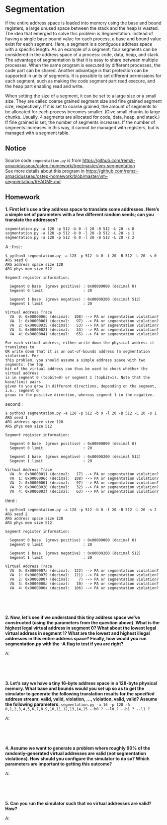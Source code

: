 
# Segmentation

If the entire address space is loaded into memory using the base and bound registers, a large unused space between the stack and the heap is wasted. The idea that emerged to solve this problem is Segmentation. Instead of having a single base bound value for each process, a base and bound value exist for each segment. Here, a segment is a contiguous address space with a specific length. As an example of a segment, four segments can be considered in the address space of a process: code, data, heap, and stack. The advantage of segmentation is that it is easy to share between multiple processes. When the same program is executed by different processes, the code part can be shared. Another advantage is that protection can be supported in units of segments. It is possible to set different permissions for each segment, such as making the code segment part read execure, and the heap part enabling read and write.  

When setting the size of a segment, it can be set to a large size or a small size. They are called coarse grained segment size and fine grained segment size, respectively. If it is set to coarse grained, the amount of segments to be allocated for each process becomes smaller. (Give small chunks to large chunks. Usually, 4 segments are allocated for code, data, heap, and stack.) If fine grained is set, the number of segments increases. If the number of segments increases in this way, it cannot be managed with registers, but is managed with a segment table.  


## Notice

Source code `segmentation.py` is from https://github.com/remzi-arpacidusseau/ostep-homework/tree/master/vm-segmentation  
See more details about this program in https://github.com/remzi-arpacidusseau/ostep-homework/blob/master/vm-segmentation/README.md  


## Homework

**1. First let’s use a tiny address space to translate some addresses. Here’s a simple set of parameters with a few different random seeds; can you translate the addresses?**
  ```
  segmentation.py -a 128 -p 512 -b 0 -l 20 -B 512 -L 20 -s 0
  segmentation.py -a 128 -p 512 -b 0 -l 20 -B 512 -L 20 -s 1
  segmentation.py -a 128 -p 512 -b 0 -l 20 -B 512 -L 20 -s 2
  ```

A : 
  first : 
  ```
  $ python3 segmentation.py -a 128 -p 512 -b 0 -l 20 -B 512 -L 20 -s 0
  ARG seed 0
  ARG address space size 128
  ARG phys mem size 512

  Segment register information:

    Segment 0 base  (grows positive) : 0x00000000 (decimal 0)
    Segment 0 limit                  : 20

    Segment 1 base  (grows negative) : 0x00000200 (decimal 512)
    Segment 1 limit                  : 20

  Virtual Address Trace
    VA  0: 0x0000006c (decimal:  108) --> PA or segmentation violation?
    VA  1: 0x00000061 (decimal:   97) --> PA or segmentation violation?
    VA  2: 0x00000035 (decimal:   53) --> PA or segmentation violation?
    VA  3: 0x00000021 (decimal:   33) --> PA or segmentation violation?
    VA  4: 0x00000041 (decimal:   65) --> PA or segmentation violation?

  For each virtual address, either write down the physical address it translates to
  OR write down that it is an out-of-bounds address (a segmentation violation). For
  this problem, you should assume a simple address space with two segments: the top
  bit of the virtual address can thus be used to check whether the virtual address
  is in segment 0 (topbit=0) or segment 1 (topbit=1). Note that the base/limit pairs
  given to you grow in different directions, depending on the segment, i.e., segment 0
  grows in the positive direction, whereas segment 1 in the negative.
  ```
  
  second : 
  ```
  $ python3 segmentation.py -a 128 -p 512 -b 0 -l 20 -B 512 -L 20 -s 1
  ARG seed 1
  ARG address space size 128
  ARG phys mem size 512

  Segment register information:

    Segment 0 base  (grows positive) : 0x00000000 (decimal 0)
    Segment 0 limit                  : 20

    Segment 1 base  (grows negative) : 0x00000200 (decimal 512)
    Segment 1 limit                  : 20

  Virtual Address Trace
    VA  0: 0x00000011 (decimal:   17) --> PA or segmentation violation?
    VA  1: 0x0000006c (decimal:  108) --> PA or segmentation violation?
    VA  2: 0x00000061 (decimal:   97) --> PA or segmentation violation?
    VA  3: 0x00000020 (decimal:   32) --> PA or segmentation violation?
    VA  4: 0x0000003f (decimal:   63) --> PA or segmentation violation?
  ```
  third : 
  ```
  $ python3 segmentation.py -a 128 -p 512 -b 0 -l 20 -B 512 -L 20 -s 2
  ARG seed 2
  ARG address space size 128
  ARG phys mem size 512

  Segment register information:

    Segment 0 base  (grows positive) : 0x00000000 (decimal 0)
    Segment 0 limit                  : 20

    Segment 1 base  (grows negative) : 0x00000200 (decimal 512)
    Segment 1 limit                  : 20

  Virtual Address Trace
    VA  0: 0x0000007a (decimal:  122) --> PA or segmentation violation?
    VA  1: 0x00000079 (decimal:  121) --> PA or segmentation violation?
    VA  2: 0x00000007 (decimal:    7) --> PA or segmentation violation?
    VA  3: 0x0000000a (decimal:   10) --> PA or segmentation violation?
    VA  4: 0x0000006a (decimal:  106) --> PA or segmentation violation?
  ```
<br><br><br>

**2. Now, let’s see if we understand this tiny address space we’ve constructed (using the parameters from the question above). What is the highest legal virtual address in segment 0? What about the lowest legal virtual address in segment 1? What are the lowest and highest illegal addresses in this entire address space? Finally, how would you run segmentation.py with the -A flag to test if you are right?**

A:

<br><br><br>

**3. Let’s say we have a tiny 16-byte address space in a 128-byte physical memory. What base and bounds would you set up so as to get the simulator to generate the following translation results for the specified address stream: valid, valid, violation, ..., violation, valid, valid? Assume the following parameters:**
`segmentation.py -a 16 -p 128 -A 0,1,2,3,4,5,6,7,8,9,10,11,12,13,14,15 --b0 ? --l0 ? --b1 ? --l1 ?`

A:

<br><br><br>


**4. Assume we want to generate a problem where roughly 90% of the randomly-generated virtual addresses are valid (not segmentation violations). How should you configure the simulator to do so? Which parameters are important to getting this outcome?**

A:

<br><br><br>


**5. Can you run the simulator such that no virtual addresses are valid? How?**

A: 
